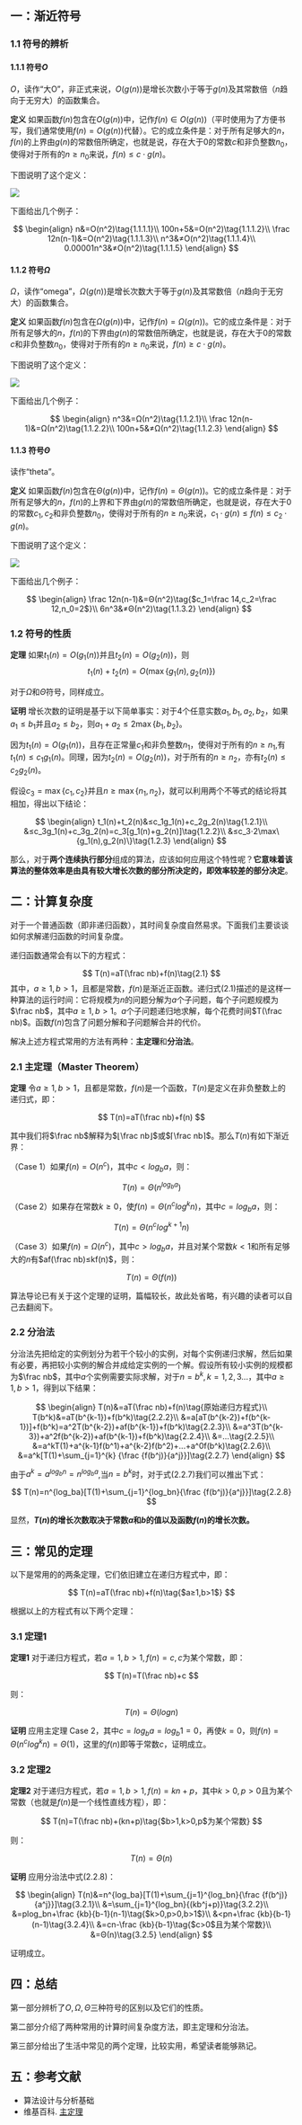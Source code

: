 ## 一：渐近符号

### 1.1 符号的辨析
#### 1.1.1 符号$O$
$O$，读作“大O”，非正式来说，$O(g(n))$是增长次数小于等于$g(n)$及其常数倍（$n$趋向于无穷大）的函数集合。

**定义** 如果函数$f(n)$包含在$O(g(n))$中，记作$f(n)∈O(g(n))$（平时使用为了方便书写，我们通常使用$f(n)=O(g(n))$代替）。它的成立条件是：对于所有足够大的$n$，$f(n)$的上界由$g(n)$的常数倍所确定，也就是说，存在大于$0$的常数$c$和非负整数$n_0$，使得对于所有的$n≥n_0$来说，$f(n)≤c⋅g(n)$。

下图说明了这个定义：

![](https://subetter.com/images/figures/20180405_01.png)


下面给出几个例子：

$$
\begin{align}
n&=O(n^2)\tag{1.1.1.1}\\
100n+5&=O(n^2)\tag{1.1.1.2}\\
\frac 12n(n-1)&=O(n^2)\tag{1.1.1.3}\\
n^3&≠O(n^2)\tag{1.1.1.4}\\
0.00001n^3&≠O(n^2)\tag{1.1.1.5}
\end{align}
$$

#### 1.1.2 符号$Ω$

$Ω$，读作“omega”，$Ω(g(n))$是增长次数大于等于$g(n)$及其常数倍（$n$趋向于无穷大）的函数集合。

**定义** 如果函数$f(n)$包含在$Ω(g(n))$中，记作$f(n)=Ω(g(n))$。它的成立条件是：对于所有足够大的$n$，$f(n)$的下界由$g(n)$的常数倍所确定，也就是说，存在大于$0$的常数$c$和非负整数$n_0$，使得对于所有的$n≥n_0$来说，$f(n)≥c⋅g(n)$。 

下图说明了这个定义：

![](https://subetter.com/images/figures/20180405_02.png)

下面给出几个例子：

$$
\begin{align}
n^3&=Ω(n^2)\tag{1.1.2.1}\\
\frac 12n(n-1)&=Ω(n^2)\tag{1.1.2.2}\\
100n+5&≠Ω(n^2)\tag{1.1.2.3}
\end{align}
$$

#### 1.1.3 符号$Θ$

读作“theta”。

**定义** 如果函数$f(n)$包含在$Θ(g(n))$中，记作$f(n)=Θ(g(n))$。它的成立条件是：对于所有足够大的$n$，$f(n)$的上界和下界由$g(n)$的常数倍所确定，也就是说，存在大于$0$的常数$c_1,c_2$和非负整数$n_0$，使得对于所有的$n≥n_0$来说，$c_1⋅g(n)≤f(n)≤c_2⋅g(n)$。

下图说明了这个定义：

![](https://subetter.com/images/figures/20180405_03.png)

下面给出几个例子：

$$
\begin{align}
\frac 12n(n-1)&=Θ(n^2)\tag{$c_1=\frac 14,c_2=\frac 12,n_0=2$}\\
6n^3&≠Θ(n^2)\tag{1.1.3.2}
\end{align}
$$

### 1.2 符号的性质

**定理** 如果$t_1(n)=O(g_1(n))$并且$t_2(n)=O(g_2(n))$，则
$$
t_1(n)+t_2(n)=O(\max\{g_1(n),g_2(n)\})
$$

对于$Ω$和$Θ$符号，同样成立。

**证明** 增长次数的证明是基于以下简单事实：对于$4$个任意实数$a_1,b_1,a_2,b_2$，如果$a_1≤b_1$并且$a_2≤b_2$，则$a_1+a_2≤2\max\{b_1,b_2\}$。

因为$t_1(n)=O(g_1(n))$，且存在正常量$c_1$和非负整数$n_1$，使得对于所有的$n≥n_1$,有$t_1(n)≤c_1g_1(n)$。同理，因为$t_2(n)=O(g_2(n))$，对于所有的$n≥n_2$，亦有$t_2(n)≤c_2g_2(n)$。

假设$c_3=\max\{c_1,c_2\}$并且$n≥\max\{n_1,n_2\}$，就可以利用两个不等式的结论将其相加，得出以下结论：

$$
\begin{align}
t_1(n)+t_2(n)&≤c_1g_1(n)+c_2g_2(n)\tag{1.2.1}\\
             &≤c_3g_1(n)+c_3g_2(n)=c_3[g_1(n)+g_2(n)]\tag{1.2.2}\\
             &≤c_3⋅2\max\{g_1(n),g_2(n)\}\tag{1.2.3}
\end{align}
$$

那么，对于**两个连续执行部分**组成的算法，应该如何应用这个特性呢？**它意味着该算法的整体效率是由具有较大增长次数的部分所决定的，即效率较差的部分决定**。

## 二：计算复杂度

对于一个普通函数（即非递归函数），其时间复杂度自然易求。下面我们主要谈谈如何求解递归函数的时间复杂度。

递归函数通常会有以下的方程式：

$$
T(n)=aT(\frac nb)+f(n)\tag{2.1}
$$
其中，$a≥1,b>1$，且都是常数，$f(n)$是渐近正函数。递归式$(2.1)$描述的是这样一种算法的运行时间：它将规模为$n$的问题分解为$a$个子问题，每个子问题规模为$\frac nb$，其中$a≥1,b>1$。$a$个子问题递归地求解，每个花费时间$T(\frac nb)$。函数$f(n)$包含了问题分解和子问题解合并的代价。

解决上述方程式常用的方法有两种：**主定理**和**分治法**。

### 2.1 主定理（Master Theorem）

**定理** 令$a≥1,b>1$，且都是常数，$f(n)$是一个函数，$T(n)$是定义在非负整数上的递归式，即：

$$
T(n)=aT(\frac nb)+f(n)
$$

其中我们将$\frac nb​$解释为$⌊\frac nb⌋​$或$⌈\frac nb⌉​$。那么$T(n)​$有如下渐近界：

（Case 1）如果$f(n)=O(n^c)$，其中$c<log_ba$，则：

$$
T(n)=Θ(n^{log_ba})
$$

（Case 2）如果存在常数$k≥0$，使$f(n)=Θ(n^clog^{k}n)$，其中$c=log_ba$，则：

$$
T(n)=Θ(n^clog^{k+1}n)
$$

（Case 3）如果$f(n)=Ω(n^c)$，其中$c>log_ba$，并且对某个常数$k<1$和所有足够大的$n$有$af(\frac nb)≤kf(n)$，则：

$$
T(n)=Θ(f(n))
$$

算法导论已有关于这个定理的证明，篇幅较长，故此处省略，有兴趣的读者可以自己去翻阅下。

### 2.2 分治法

分治法先把给定的实例划分为若干个较小的实例，对每个实例递归求解，然后如果有必要，再把较小实例的解合并成给定实例的一个解。假设所有较小实例的规模都为$\frac nb$，其中$a$个实例需要实际求解，对于$n=b^k,k=1,2,3...$，其中$a≥1,b>1$，得到以下结果：

$$
\begin{align}
T(n)&=aT(\frac nb)+f(n)\tag{原始递归方程式}\\
T(b^k)&=aT(b^{k-1})+f(b^k)\tag{2.2.2}\\
      &=a[aT(b^{k-2})+f(b^{k-1})]+f(b^k)=a^2T(b^{k-2})+af(b^{k-1})+f(b^k)\tag{2.2.3}\\
      &=a^3T(b^{k-3})+a^2f(b^{k-2})+af(b^{k-1})+f(b^k)\tag{2.2.4}\\
      &=...\tag{2.2.5}\\
      &=a^kT(1)+a^{k-1}f(b^1)+a^{k-2}f(b^2)+...+a^0f(b^k)\tag{2.2.6}\\
      &=a^k[T(1)+\sum_{j=1}^{k} {\frac {f(b^j)}{a^j}}]\tag{2.2.7}
\end{align}
$$

由于$a^k=a^{log_bn}=n^{log_ba}$,当$n=b^k$时，对于式$(2.2.7)$我们可以推出下式：

$$
T(n)=n^{log_ba}[T(1)+\sum_{j=1}^{log_bn}{\frac {f(b^j)}{a^j}}]\tag{2.2.8}
$$

显然，**$T(n)$的增长次数取决于常数$a$和$b$的值以及函数$f(n)$的增长次数。**

## 三：常见的定理

以下是常用的的两条定理，它们依旧建立在递归方程式中，即：

$$
T(n)=aT(\frac nb)+f(n)\tag{$a≥1,b>1$}
$$

根据以上的方程式有以下两个定理：

### 3.1 定理1

**定理1** 对于递归方程式，若$a=1,b>1,f(n)=c,c$为某个常数，即：

$$
T(n)=T(\frac nb)+c
$$

则：

$$
T(n)=Θ(logn)
$$

**证明** 应用主定理 Case 2，其中$c=log_ba=log_b1=0​$，再使$k=0​$，则$f(n)=Θ(n^clog^kn)=Θ(1)​$，这里的$f(n)​$即等于常数$c​$，证明成立。

### 3.2 定理2

**定理2** 对于递归方程式，若$a=1,b>1,f(n)=kn+p$，其中$k>0,p>0$且为某个常数（也就是$f(n)$是一个线性直线方程），即：

$$
T(n)=T(\frac nb)+(kn+p)\tag{$b>1,k>0,p$为某个常数}
$$

则：

$$
T(n)=Θ(n)
$$

**证明** 应用分治法中式$(2.2.8)$：

$$
\begin{align}
T(n)&=n^{log_ba}[T(1)+\sum_{j=1}^{log_bn}{\frac {f(b^j)}{a^j}}]\tag{3.2.1}\\
&=\sum_{j=1}^{log_bn}{(kb^j+p)}\tag{3.2.2}\\
&=plog_bn+\frac {kb}{b-1}(n-1)\tag{$k>0,p>0,b>1$}\\
&<pn+\frac {kb}{b-1}(n-1)\tag{3.2.4}\\
&=cn-\frac {kb}{b-1}\tag{$c>0$且为某个常数}\\
&=Θ(n)\tag{3.2.5}
\end{align}
$$

证明成立。

## 四：总结

第一部分辨析了$O,Ω,Θ$三种符号的区别以及它们的性质。

第二部分介绍了两种常用的计算时间复杂度方法，即主定理和分治法。

第三部分给出了生活中常见的两个定理，比较实用，希望读者能够熟记。

## 五：参考文献

- 算法设计与分析基础
- 维基百科. [主定理](https://zh.wikipedia.org/wiki/%E4%B8%BB%E5%AE%9A%E7%90%86)